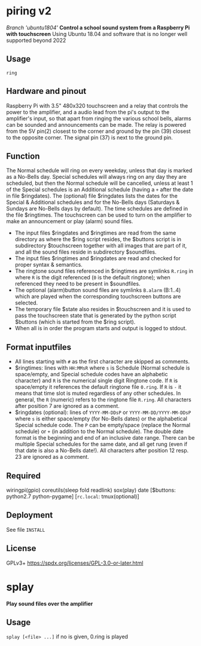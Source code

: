 # piring v2
_Branch 'ubuntu1804'_
**Control a school sound system from a Raspberry Pi with touchscreen**
Using Ubuntu 18.04 and software that is no longer well supported beyond 2022

## Usage
`ring`

## Hardware and pinout
Raspberry Pi with 3.5" 480x320 touchscreen and a relay that controls the
power to the amplifier, and a audio lead from the pi's output to the
amplifier's input, so that apart from ringing the various school bells,
alarms can be sounded and announcements can be made. The relay is powered from
the 5V pin(2) closest to the corner and ground by the pin (39) closest to the
opposite corner. The signal pin (37) is next to the ground pin.

## Function
The Normal schedule will ring on every weekday, unless that day is
marked as a No-Bells day. Special schedules will always ring on any day
they are scheduled, but then the Normal schedule will be cancelled, unless
at least 1 of the Special schedules is an Additional schedule (having a `+`
after the date in file $ringdates). The (optional) file $ringdates lists
the dates for the Special & Additional schedules and for the No-Bells days
(Saturdays & Sundays are No-Bells days by default).
The time schedules are defined in the file $ringtimes.
The touchscreen can be used to turn on the amplifier to make an
announcement or play (alarm) sound files.
- The input files $ringdates and $ringtimes are read from the same directory
  as where the $ring script resides, the $buttons script is in subdirectory
  $touchscreen together with all images that are part of it,
  and all the sound files reside in subdirectory $soundfiles.
- The input files $ringtimes and $ringdates are read and checked for
  proper syntax & semantics.
- The ringtone sound files referenced in $ringtimes are symlinks `R.ring`
  in where `R` is the digit referenced (`0` is the default ringtone);
  when referenced they need to be present in $soundfiles.
- The optional (alarm)button sound files are symlinks `B.alarm` (B:1..4)
  which are played when the corresponding touchscreen buttons are selected.
- The temporary file $state also resides in $touchscreen and it is used to
  pass the touchscreen state that is generated by the python script $buttons
  (which is started from the $ring script).
- When all is in order the program starts and output is logged to stdout.

## Format inputfiles
- All lines starting with `#` as the first character are skipped as comments.
- $ringtimes: lines with `HH:MMsR` where `s` is Schedule (Normal schedule is
  space/empty, and Special schedule codes have an alphabetic character) and
  `R` is the numerical single digit Ringtone code. If `R` is space/empty it
  references the default ringtone file `0.ring`. If `R` is `-` it means that
  time slot is muted regardless of any other schedules. In general, the `R`
  (numeric) refers to the ringtone file `R.ring`.
  All characters after position 7 are ignored as a comment.
- $ringdates (optional): lines of `YYYY-MM-DDsP` or `YYYY-MM-DD/YYYY-MM-DDsP`
  where `s` is either space/empty (for No-Bells dates) or the alphabetical
  Special schedule code. The `P` can be empty/space (replace the Normal
  schedule) or `+` (in addition to the Normal schedule). The double date format
  is the beginning and end of an inclusive date range.
  There can be multiple Special schedules for the same date, and all get rung
  (even if that date is also a No-Bells date!).
  All characters after position 12 resp. 23 are ignored as a comment.

## Required
wiringpi(gpio) coreutils(sleep fold readlink) sox(play) date
[$buttons: python2.7 python-pygame] [`rc.local`: tmux(optional)]

## Deployment
See file `INSTALL`

## License
GPLv3+  https://spdx.org/licenses/GPL-3.0-or-later.html


# splay
**Play sound files over the amplifier**

## Usage
`splay [<file> ...]`
    if no <file> is given, 0.ring is played
